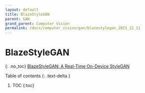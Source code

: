 ```yaml
---
layout: default
title: BlazeStyleGAN
parent: GAN
grand_parent: Computer Vision
permalink: /docs/computer_vision/gan/blazestylegan_2023_12_11
---
```


# BlazeStyleGAN
{: .no_toc}
[BlazeStyleGAN: A Real-Time On-Device StyleGAN](https://openaccess.thecvf.com/content/CVPR2023W/ECV/papers/Jia_BlazeStyleGAN_A_Real-Time_On-Device_StyleGAN_CVPRW_2023_paper.pdf)

Table of contents
{: .text-delta }
1. TOC
{:toc}


